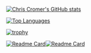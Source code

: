 [![Chris Cromer's GitHub stats](https://github-readme-stats.vercel.app/api?username=cromerc&count_private=true&show_icons=true&theme=github_dark)](https://github.com/anuraghazra/github-readme-stats)

[![Top Languages](https://github-readme-stats.vercel.app/api/top-langs/?username=cromerc&layout=compact&theme=github_dark&langs_count=10&exclude_repo=ygopro&hide=java,html,javascript,Objective-C,Makefile,Shell,Meson,Roff,CSS,M4,QMake,Python,Dockerfile,GLSL)](https://github.com/anuraghazra/github-readme-stats)

[![trophy](https://github-profile-trophy.vercel.app/?username=cromerc&theme=algolia)](https://github.com/ryo-ma/github-profile-trophy)

[![Readme Card](https://github-readme-stats.vercel.app/api/pin/?username=cromerc&repo=resume&theme=github_dark)](https://github.com/anuraghazra/github-readme-stats)[![Readme Card](https://github-readme-stats.vercel.app/api/pin/?username=cromerc&repo=alai&theme=github_dark)](https://github.com/anuraghazra/github-readme-stats)
